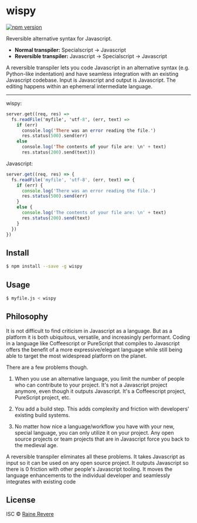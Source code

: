 # wispy
[![npm version](https://img.shields.io/npm/v/wispy.svg)](https://npmjs.org/package/wispy)
<!--
[![Build Status](https://travis-ci.org/raineorshine/wispy.svg?branch=master)](https://travis-ci.org/raineorshine/wispy)
-->

Reversible alternative syntax for Javascript.

- **Normal transpiler:** Specialscript → Javascript
- **Reversible transpiler:** Javascript → Specialscript → Javascript

A reversible transpiler lets you code Javascript in an alternative syntax (e.g. Python-like indentation) and have seamless integration with an existing Javascript codebase. Input is Javascript and output is Javascript. The editing happens within an ephemeral intermediate language.

---

wispy:

```haskell
server.get((req, res) =>   
  fs.readFile('myfile', 'utf-8', (err, text) =>   
    if (err)   
      console.log('There was an error reading the file.')
      res.status(500).send(err)
    else   
      console.log('The contents of your file are: \n' + text)
      res.status(200).send(text)))
```

Javascript:

```js
server.get((req, res) => {
  fs.readFile('myfile', 'utf-8', (err, text) => {
    if (err) {
      console.log('There was an error reading the file.')
      res.status(500).send(err)
    }
    else {
      console.log('The contents of your file are: \n' + text)
      res.status(200).send(text)
    }
  })
})
```

## Install

```sh
$ npm install --save -g wispy
```

## Usage

```sh
$ myfile.js < wispy
```

## Philosophy

It is not difficult to find criticism in Javascript as a language. But as a platform it is both ubiquitous, versatile, and increasingly performant. Coding in a language like Coffeescript or PureScript that compiles to Javascript offers the benefit of a more expressive/elegant language while still being able to target the most widespread platform on the planet.

There are a few problems though.

1. When you use an alternative language, you limit the number of people who can contribute to your project. It's not a Javascript project anymore, even though it outputs Javascript. It's a Coffeescript project, PureScript project, etc.

2. You add a build step. This adds complexity and friction with developers' existing build systems.

3. No matter how nice a language/workflow you have with your new, special language, you can only utilize it on your project. Any open source projects or team projects that are in Javascript force you back to the medieval age.

A reversible transpiler eliminates all these problems. It takes Javascript as input so it can be used on any open source project. It outputs Javascript so there is 0 friction with other people's Javascript tooling. It moves the language enhancements to the individual developer and seamlessly integrates with existing code

## License

ISC © [Raine Revere](http://raine.tech)
